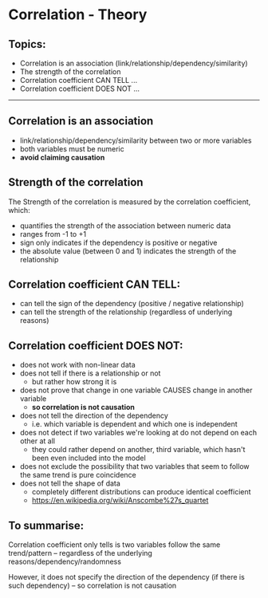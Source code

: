 # Correlation - Theory

## Topics:
- Correlation is an association (link/relationship/dependency/similarity)
- The strength of the correlation
- Correlation coefficient CAN TELL ...
- Correlation coefficient DOES NOT ...

---
## Correlation is an association
- link/relationship/dependency/similarity between two or more variables
- both variables must be numeric
- **avoid claiming causation**

## Strength of the correlation
The Strength of the correlation is measured by the correlation coefficient, which:
- quantifies the strength of the association between numeric data
- ranges from -1 to +1
- sign only indicates if the dependency is positive or negative
- the absolute value (between 0 and 1) indicates the strength of the relationship

## Correlation coefficient CAN TELL:
- can tell the sign of the dependency (positive / negative relationship)
- can tell the strength of the relationship (regardless of underlying reasons)

## Correlation coefficient DOES NOT:
- does not work with non-linear data
- does not tell if there is a relationship or not
  - but rather how strong it is
- does not prove that change in one variable CAUSES change in another variable
  - **so correlation is not causation**
- does not tell the direction of the dependency
  - i.e. which variable is dependent and which one is independent
- does not detect if two variables we're looking at do not depend on each other at all
  - they could rather depend on another, third variable, which hasn't been even included into the model 
- does not exclude the possibility that two variables that seem to follow the same trend is pure coincidence
- does not tell the shape of data
  - completely different distributions can produce identical coefficient
  - https://en.wikipedia.org/wiki/Anscombe%27s_quartet

## To summarise:
Correlation coefficient only tells is two variables follow the same trend/pattern – regardless of the underlying reasons/dependency/randomness

However, it does not specify the direction of the dependency (if there is such dependency) – so correlation is not causation
